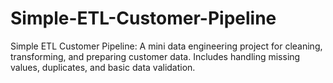 # Simple-ETL-Customer-Pipeline
Simple ETL Customer Pipeline: A mini data engineering project for cleaning, transforming, and preparing customer data. Includes handling missing values, duplicates, and basic data validation.
